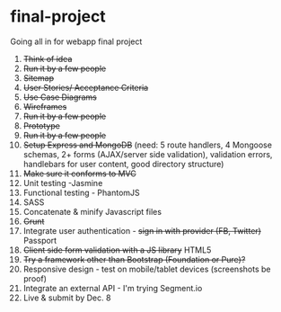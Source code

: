 final-project
=============

Going all in for webapp final project

1. ~~Think of idea~~
2. ~~Run it by a few people~~
3. ~~Sitemap~~
4. ~~User Stories/ Acceptance Criteria~~
5. ~~Use Case Diagrams~~
6. ~~Wireframes~~
5. ~~Run it by a few people~~
6. ~~Prototype~~
7. ~~Run it by a few people~~
8. ~~Setup Express and MongoDB~~ (need: 5 route handlers, 4 Mongoose schemas, 2+ forms (AJAX/server side validation), validation errors, handlebars for user content, good directory structure)
9. ~~Make sure it conforms to MVC~~
10. Unit testing -Jasmine
11. Functional testing - PhantomJS
13. SASS
14. Concatenate & minify Javascript files
15. ~~Grunt~~
17. Integrate user authentication - ~~sign in with provider (FB, Twitter)~~ Passport
18. ~~Client side form validation with a JS library~~ HTML5
19. ~~Try a framework other than Bootstrap (Foundation or Pure)?~~
20. Responsive design - test on mobile/tablet devices (screenshots be proof)
21. Integrate an external API - I'm trying Segment.io
23. Live & submit by Dec. 8

